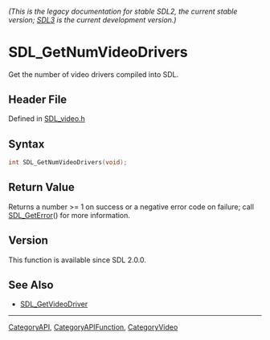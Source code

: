 ###### (This is the legacy documentation for stable SDL2, the current stable version; [SDL3](https://wiki.libsdl.org/SDL3/) is the current development version.)
# SDL_GetNumVideoDrivers

Get the number of video drivers compiled into SDL.

## Header File

Defined in [SDL_video.h](https://github.com/libsdl-org/SDL/blob/SDL2/include/SDL_video.h)

## Syntax

```c
int SDL_GetNumVideoDrivers(void);

```

## Return Value

Returns a number >= 1 on success or a negative error code on failure; call
[SDL_GetError](SDL_GetError)() for more information.

## Version

This function is available since SDL 2.0.0.

## See Also

- [SDL_GetVideoDriver](SDL_GetVideoDriver)

----
[CategoryAPI](CategoryAPI), [CategoryAPIFunction](CategoryAPIFunction), [CategoryVideo](CategoryVideo)

